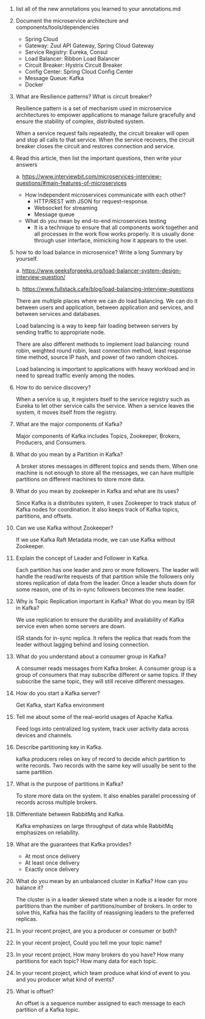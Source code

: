 1. list all of the new annotations you learned to your annotations.md
2. Document the microservice architecture and components/tools/dependencies

   - Spring Cloud
   - Gateway: Zuul API Gateway, Spring Cloud Gateway
   - Service Registry: Eureka, Consul
   - Load Balancer: Ribbon Load Balancer
   - Circuit Breaker: Hystrix Circuit Breaker
   - Config Center: Spring Cloud Config Center
   - Message Queue: Kafka
   - Docker

3. What are Resilience patterns? What is circuit breaker?

   Resilience pattern is a set of mechanism used in microservice architectures to empower applications to manage failure gracefully and ensure the stability of complex, distributed system.

   When a service request fails repeatedly, the circuit breaker will open and stop all calls to that service. When the service recovers, the circuit breaker closes the circuit and restores connection and service.

4. Read this article, then list the important questions, then write your answers

   a. https://www.interviewbit.com/microservices-interview-questions/#main-features-of-microservices

   - How independent microservices communicate with each other?
     - HTTP/REST with JSON for request-response.
     - Websocket for streaming
     - Message queue
   - What do you mean by end-to-end microservices testing
     - It is a technique to ensure that all components work together and all processes in the work flow works properly. It is usually done through user interface, mimicking how it appears to the user.

5. how to do load balance in microservice? Write a long Summary by yourself.

   a. https://www.geeksforgeeks.org/load-balancer-system-design-interview-question/

   b. https://www.fullstack.cafe/blog/load-balancing-interview-questions

   There are multiple places where we can do load balancing. We can do it between users and application, between application and services, and between services and databases.

   Load balancing is a way to keep fair loading between servers by sending traffic to appropriate node.

   There are also different methods to implement load balancing: round robin, weighted round robin, least connection method, least response time method, source IP hash, and power of two random choices.

   Load balancing is important to applications with heavy workload and in need to spread traffic evenly among the nodes.

6. How to do service discovery?

   When a service is up, it registers itself to the service registry such as Eureka to let other service calls the service. When a service leaves the system, it moves itself from the registry.

7. What are the major components of Kafka?

   Major components of Kafka includes Topics, Zookeeper, Brokers, Producers, and Consumers.

8. What do you mean by a Partition in Kafka?

   A broker stores messages in different topics and sends them. When one machine is not enough to store all the messages, we can have multiple partitions on different machines to store more data.

9. What do you mean by zookeeper in Kafka and what are its uses?

   Since Kafka is a distributes system, it uses Zookeeper to track status of Kafka nodes for coordination. It also keeps track of Kafka topics, partitions, and offsets.

10. Can we use Kafka without Zookeeper?

    If we use Kafka Raft Metadata mode, we can use Kafka without Zookeeper.

11. Explain the concept of Leader and Follower in Kafka.

    Each partition has one leader and zero or more followers. The leader will handle the read/write requests of that partition while the followers only stores replication of data from the leader. Once a leader shuts down for some reason, one of its in-sync followers becomes the new leader.

12. Why is Topic Replication important in Kafka? What do you mean by ISR in Kafka?

    We use replication to ensure the durability and availability of Kafka service even when some servers are down.

    ISR stands for in-sync replica. It refers the replica that reads from the leader without lagging behind and losing connection.

13. What do you understand about a consumer group in Kafka?

    A consumer reads messages from Kafka broker. A consumer group is a group of consumers that may subscribe different or same topics. If they subscribe the same topic, they will still receive different messages.

14. How do you start a Kafka server?

    Get Kafka, start Kafka environment

15. Tell me about some of the real-world usages of Apache Kafka.

    Feed logs into centralized log system, track user activity data across devices and channels.

16. Describe partitioning key in Kafka.

    kafka producers relies on key of record to decide which partition to write records. Two records with the same key will usually be sent to the same partition.

17. What is the purpose of partitions in Kafka?

    To store more data on the system. It also enables parallel processing of records across multiple brokers.

18. Differentiate between RabbitMq and Kafka.

    Kafka emphasizes on large throughput of data while RabbitMq emphasizes on reliability.

19. What are the guarantees that Kafka provides?

    - At most once delivery
    - At least once delivery
    - Exactly once delivery

20. What do you mean by an unbalanced cluster in Kafka? How can you balance it?

    The cluster is in a leader skewed state when a node is a leader for more partitions than the number of partitions/number of brokers. In order to solve this, Kafka has the facility of reassigning leaders to the preferred replicas.

21. In your recent project, are you a producer or consumer or both?
22. In your recent project, Could you tell me your topic name?
23. In your recent project, How many brokers do you have? How many partitions for each topic? How many data for each topic.
24. In your recent project, which team produce what kind of event to you and you producer what kind of events?
25. What is offset?

    An offset is a sequence number assigned to each message to each partition of a Kafka topic.
